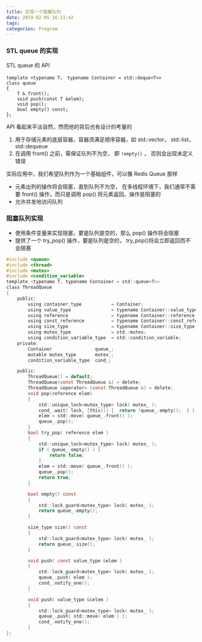 ```yaml
---
title: 实现一个阻塞队列
date: 2019-02-05 16:11:42
tags:
categories: Program
---
```


### STL queue 的实现

STL queue 的 API 

```
template <typename T， typename Container = std::deque<T>>
class queue
{
    T & front();
    void push(const T &elem);
    void pop();
    bool empty() const; 
};
```

API 看起来平淡自然，然而他的背后也有设计的考量的
1. 用于存储元素的底层容器，容器须满足顺序容器，如 std::vector， std::list， std::dequeue
2. 在调用 front() 之前，需保证队列不为空， 即 `!empty()` ， 否则会出现未定义错误

实际应用中，我们希望队列作为一个基础组件，可以像 Redis Queue 那样
* 元素出列的操作将会阻塞，直到队列不为空， 在多线程环境下，我们通常不需要 front() 操作，而只是调用 pop() 将元素返回，操作是阻塞的
* 允许并发地访问队列

### 阻塞队列实现

* 使用条件变量来实现阻塞，要是队列是空的，那么 pop() 操作将会阻塞
* 提供了一个 try_pop() 操作，要是队列是空的， try_pop()将会立即返回而不会阻塞

```c
#include <queue>
#include <thread>
#include <mutex>
#include <condition_variable>
template <typename T, typename Container = std::queue<T>>
class ThreadQueue
{
    public:
        using container_type           = Container;
        using value_type               = typename Container::value_type;
        using reference                = typename Container::reference;
        using const_reference          = typename Container::const_reference;
        using size_type                = typename Container::size_type;
        using mutex_type               = std::mutex;
        using condition_variable_type  = std::condition_variable;
    private:
        Container                queue_;
        mutable mutex_type       mutex_;
        condition_variable_type  cond_;

    public:
        ThreadQueue() = default;
        ThreadQueue(const ThreadQueue &) = delete;
        ThreadQueue &operator= (const ThreadQueue &) = delete;
        void pop(reference elem)
        {
            std::unique_lock<mutex_type> lock( mutex_ );
            cond_.wait( lock, [this]() {  return !queue_.empty();  } );
            elem = std::move( queue_.front() );
            queue_.pop();
        }
        bool try_pop( reference elem )
        {
            std::unique_lock<mutex_type> lock( mutex_ );
            if ( queue_.empty() ) {
                return false;
            }
            elem = std::move( queue_.front() );
            queue_.pop();
            return true;
        }

        bool empty() const
        {
            std::lock_guard<mutex_type> lock( mutex_ );
            return queue_.empty();
        }

        size_type size() const
        {
            std::lock_guard<mutex_type> lock( mutex_ ); 
            return queue_.size();
        }

        void push( const value_type &elem )
        {
            std::lock_guard<mutex_type> lock( mutex_ );
            queue_.push( elem );
            cond_.notify_one();
        }

        void push( value_type &&elem )
        {
            std::lock_guard<mutex_type> lock( mutex_ );
            queue_.push( std::move( elem ) );
            cond_.notify_one();
        }  
};
```

